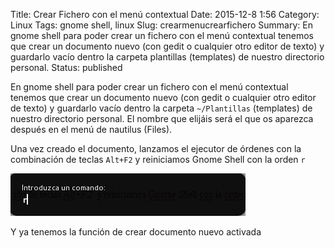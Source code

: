 ﻿Title: Crear Fichero con el menú contextual
Date: 2015-12-8 1:56
Category: Linux
Tags: gnome shell, linux
Slug: crearmenucrearfichero
Summary: En gnome shell para poder crear un fichero con el menú contextual tenemos que crear un documento nuevo (con gedit o cualquier otro editor de texto) y guardarlo vacío dentro la carpeta plantillas (templates) de nuestro directorio personal.
Status: published

En gnome shell para poder crear un fichero con el menú contextual tenemos que crear un documento nuevo (con gedit o cualquier otro editor de texto) y guardarlo vacío dentro la carpeta `~/Plantillas` (templates) de nuestro directorio personal. El nombre que elijáis será el que os aparezca después en el menú de nautilus (Files).


Una vez creado el documento, lanzamos el ejecutor de órdenes con la combinación de teclas `Alt+F2` y reiniciamos Gnome Shell con la orden 
`r`

![ordenes.jpeg](../../../static/images/crearmenucrearfichero.jpeg "")

Y ya tenemos la función de crear documento nuevo activada
